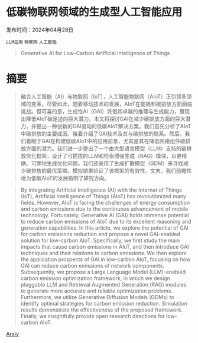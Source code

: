 # 低碳物联网领域的生成型人工智能应用

发布时间：2024年04月28日

`LLM应用` `物联网` `人工智能`

> Generative AI for Low-Carbon Artificial Intelligence of Things

# 摘要

> 融合人工智能（AI）与物联网（IoT），人工智能物联网（AIoT）正引领多领域的变革。尽管如此，随着移动技术的发展，AIoT在能耗和碳排放方面面临挑战。但可喜的是，生成性AI（GAI）凭借其卓越的推理与生成能力，展现出降低AIoT碳足迹的巨大潜力。本文将探讨GAI在减少碳排放方面的巨大潜力，并提出一种创新的GAI驱动的低碳AIoT解决方案。我们首先分析了AIoT中碳排放的主要成因，接着介绍了GAI技术及其与碳排放的联系。然后，我们着眼于GAI在构建低碳AIoT中的应用前景，尤其是其在降低网络组件碳排放方面的潜力。我们进一步提出了一个由大型语言模型（LLM）支持的碳排放优化框架，设计了可插拔的LLM和检索增强生成（RAG）模块，以更精确、可靠地生成优化问题。我们还采用了生成扩散模型（GDM）来寻找减少碳排放的最优策略。模拟结果验证了该框架的有效性。文末，我们前瞻性地为低碳AIoT的发展指明了研究方向。

> By integrating Artificial Intelligence (AI) with the Internet of Things (IoT), Artificial Intelligence of Things (AIoT) has revolutionized many fields. However, AIoT is facing the challenges of energy consumption and carbon emissions due to the continuous advancement of mobile technology. Fortunately, Generative AI (GAI) holds immense potential to reduce carbon emissions of AIoT due to its excellent reasoning and generation capabilities. In this article, we explore the potential of GAI for carbon emissions reduction and propose a novel GAI-enabled solution for low-carbon AIoT. Specifically, we first study the main impacts that cause carbon emissions in AIoT, and then introduce GAI techniques and their relations to carbon emissions. We then explore the application prospects of GAI in low-carbon AIoT, focusing on how GAI can reduce carbon emissions of network components. Subsequently, we propose a Large Language Model (LLM)-enabled carbon emission optimization framework, in which we design pluggable LLM and Retrieval Augmented Generation (RAG) modules to generate more accurate and reliable optimization problems. Furthermore, we utilize Generative Diffusion Models (GDMs) to identify optimal strategies for carbon emission reduction. Simulation results demonstrate the effectiveness of the proposed framework. Finally, we insightfully provide open research directions for low-carbon AIoT.

[Arxiv](https://arxiv.org/abs/2404.18077)